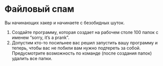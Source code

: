 # Файловый спам

Вы начинающих хакер и начинаете с безобидных шуток.

1. Создайте программу, которая создает на рабочем столе 100 папок с именем “sorry, it’s a prank”.
2. Допустим кто-то посильнее вас решил запустить вашу программу и теперь, чтобы вас не побили вам нужно подтереть за собой. Предусмотрите возможность по команде (после создания папок) удалить все папки.